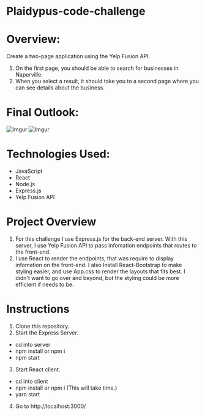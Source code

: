 # Plaidypus-code-challenge

# Overview:
Create a two-page application using the Yelp Fusion API.
1. On the first page, you should be able to search for businesses in Naperville.
2. When you select a result, it should take you to a second page where you can see details about the business.
# Final Outlook:
![Imgur](https://i.imgur.com/NKyzi3F.png)
![Imgur](https://i.imgur.com/zAOAtZw.png)
# Technologies Used:
* JavaScript
* React
* Node.js
* Express.js
* Yelp Fusion API
# Project Overview
1. For this challenge I use Express.js for the back-end server. With this server, I use Yelp Fusion API to pass infomation endpoints that routes to the front-end.
2. I use React to render the endpoints, that was require to display infomation on the front-end. I also Install React-Bootstrap to make styling easier, and use App.css to render the layouts that fits best. I didn't want to go over and beyond, but the styling could be more efficient if needs to be.
# Instructions
1. Clone this repository.
2. Start the Express Server.
* cd into server
* npm install or npm i
* npm start
3. Start React client.
* cd into client
* npm install or npm i (This will take time.)
* yarn start
4. Go to http://localhost:3000/
